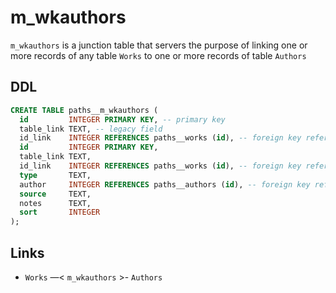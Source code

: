 # m_wkauthors

`m_wkauthors` is a junction table that servers the purpose of linking one or more records
of any table `Works` to one or more records of table `Authors`

## DDL

```sql
CREATE TABLE paths__m_wkauthors (
  id         INTEGER PRIMARY KEY, -- primary key
  table_link TEXT, -- legacy field
  id_link    INTEGER REFERENCES paths__works (id), -- foreign key referring works.id
  id         INTEGER PRIMARY KEY,
  table_link TEXT,
  id_link    INTEGER REFERENCES paths__works (id), -- foreign key referring works.id
  type       TEXT,
  author     INTEGER REFERENCES paths__authors (id), -- foreign key referring authors.id
  source     TEXT,
  notes      TEXT,
  sort       INTEGER
);
```

## Links
- `Works` —< `m_wkauthors` >- `Authors`
